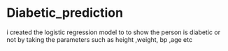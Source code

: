 # Diabetic_prediction
i created the logistic regression model  to to show the person  is diabetic or not by taking the parameters such as height ,weight, bp ,age etc
